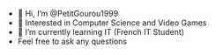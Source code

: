 - 👋 Hi, I’m @PetitGourou1999
- 👀 Interested in Computer Science and Video Games
- 🌱 I’m currently learning IT (French IT Student)
- Feel free to ask any questions

<!---
PetitGourou1999/PetitGourou1999 is a ✨ special ✨ repository because its `README.md` (this file) appears on your GitHub profile.
You can click the Preview link to take a look at your changes.
--->
